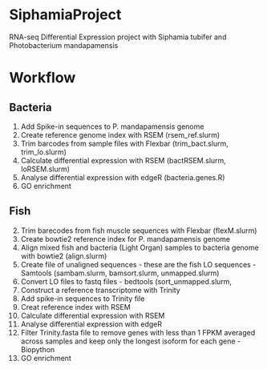 # SiphamiaProject
RNA-seq Differential Expression project with Siphamia tubifer and Photobacterium mandapamensis

# Workflow
## Bacteria
1. Add Spike-in sequences to P. mandapamensis genome
2. Create reference genome index with RSEM (rsem_ref.slurm)
3. Trim barcodes from sample files with Flexbar (trim_bact.slurm, trim_lo.slurm)
4. Calculate differential expression with RSEM (bactRSEM.slurm, loRSEM.slurm)
5. Analyse differential expression with edgeR (bacteria.genes.R)
6. GO enrichment

## Fish
2. Trim barecodes from fish muscle sequences with Flexbar (flexM.slurm)
1. Create bowtie2 reference index for P. mandapamensis genome
2. Align mixed fish and bacteria (Light Organ) samples to bacteria genome with bowtie2 (align.slurm)
4. Create file of unaligned sequences - these are the fish LO sequences - Samtools (sambam.slurm, bamsort.slurm, unmapped.slurm)
5. Convert LO files to fastq files - bedtools (sort_unmapped.slurm, 
6. Construct a reference transcriptome with Trinity
7. Add spike-in sequences to Trinity file
8. Creat reference index with RSEM 
9. Calculate differential expression with RSEM 
10. Analyse differential expression with edgeR
11. Filter Trinity.fasta file to remove genes with less than 1 FPKM averaged across samples and keep only the longest isoform for each gene - Biopython
12. GO enrichment
